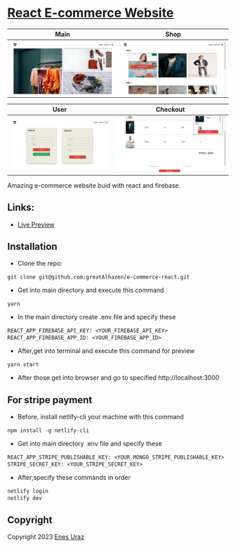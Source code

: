 # [React E-commerce Website](https://ubiquitous-moxie-d5e9f8.netlify.app/)

|           Main           |           Shop           |
| :----------------------: | :----------------------: |
| ![](siteImages/main.png) | ![](siteImages/shop.png) |

|           User           |           Checkout           |
| :----------------------: | :--------------------------: |
| ![](siteImages/user.png) | ![](siteImages/checkout.png) |

Amazing e-commerce website buid with react and firebase.

## Links:

- [Live Preview](https://ubiquitous-moxie-d5e9f8.netlify.app/)

## Installation

- Clone the repo:

```
git clone git@github.com:greatAlhazen/e-commerce-react.git
```

- Get into main directory and execute this command

```
yarn
```

- In the main directory create .env file and specify these

```
REACT_APP_FIREBASE_API_KEY: <YOUR_FIREBASE_API_KEY>
REACT_APP_FIREBASE_APP_ID: <YOUR_FIREBASE_APP_ID>
```

- After,get into terminal and execute this command for preview

```
yarn start
```

- After those get into browser and go to specified http://localhost:3000

## For stripe payment

- Before, install netlify-cli your machine with this command

```
npm install -g netlify-cli
```

- Get into main directory .env file and specify these

```
REACT_APP_STRIPE_PUBLISHABLE_KEY: <YOUR_MONGO_STRIPE_PUBLISHABLE_KEY>
STRIPE_SECRET_KEY: <YOUR_STRIPE_SECRET_KEY>
```

- After,specify these commands in order

```
netlify login
netlify dev
```

## Copyright

Copyright 2023 [Enes Uraz](https://github.com/greatAlhazen)
